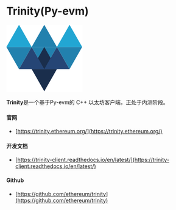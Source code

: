 # Trinity\(Py-evm\)

[![&#x56FE;&#x7247;alt](../../.gitbook/assets/xia-zai.png)](https://trinity.ethereum.org/)

**Trinity**是一个基于Py-evm的 C++ 以太坊客户端，正处于内测阶段。

#### 官网

* [https://trinity.ethereum.org/](https://trinity.ethereum.org/)



#### 开发文档

* [https://trinity-client.readthedocs.io/en/latest/](https://trinity-client.readthedocs.io/en/latest/)



#### Github

* [https://github.com/ethereum/trinity](https://github.com/ethereum/trinity)

